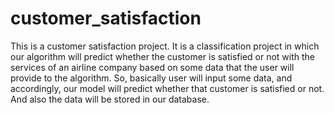 # customer_satisfaction

This is a customer satisfaction project. It is a classification project in which our algorithm will predict whether the customer is satisfied or not with the services of an airline company based on some data that the user will provide to the algorithm. So, basically user will input some data, and accordingly, our model will predict whether that customer is satisfied or not. And also the data will be stored in our database.
